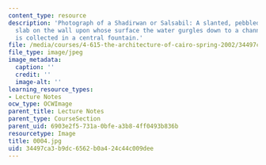 ```yaml
---
content_type: resource
description: 'Photograph of a Shadirwan or Salsabil: A slanted, pebbled or chevroned
  slab on the wall upon whose surface the water gurgles down to a channel whence it
  is collected in a central fountain.'
file: /media/courses/4-615-the-architecture-of-cairo-spring-2002/34497ca3b9dc6562b0a424c44c009dee_0004.jpg
file_type: image/jpeg
image_metadata:
  caption: ''
  credit: ''
  image-alt: ''
learning_resource_types:
- Lecture Notes
ocw_type: OCWImage
parent_title: Lecture Notes
parent_type: CourseSection
parent_uid: 6903e2f5-731a-0bfe-a3b8-4ff0493b836b
resourcetype: Image
title: 0004.jpg
uid: 34497ca3-b9dc-6562-b0a4-24c44c009dee
---
```

